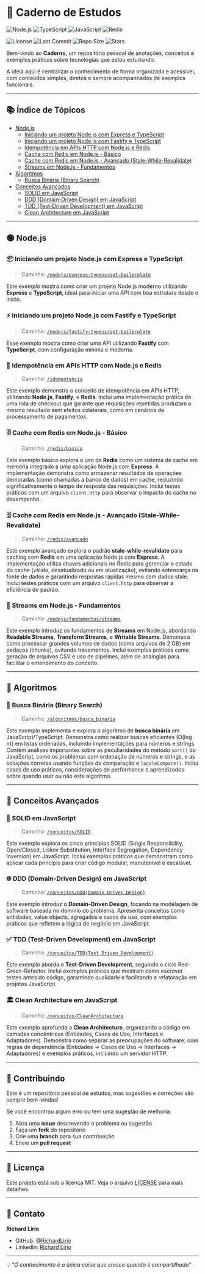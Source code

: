 # 📘 Caderno de Estudos

![Node.js](https://img.shields.io/badge/Node.js-18+-339933?style=for-the-badge&logo=node.js&logoColor=white)
![TypeScript](https://img.shields.io/badge/TypeScript-5.0+-3178C6?style=for-the-badge&logo=typescript&logoColor=white)
![JavaScript](https://img.shields.io/badge/JavaScript-ES2022+-F7DF1E?style=for-the-badge&logo=javascript&logoColor=black)
![Redis](https://img.shields.io/badge/Redis-7.0+-DC382D?style=for-the-badge&logo=redis&logoColor=white)

![License](https://img.shields.io/github/license/RichardLirio/caderno?style=flat-square)
![Last Commit](https://img.shields.io/github/last-commit/RichardLirio/caderno?style=flat-square)
![Repo Size](https://img.shields.io/github/repo-size/RichardLirio/caderno?style=flat-square)
![Stars](https://img.shields.io/github/stars/RichardLirio/caderno?style=flat-square)

Bem-vindo ao **Caderno**, um repositório pessoal de anotações, conceitos e exemplos práticos sobre tecnologias que estou estudando.

A ideia aqui é centralizar o conhecimento de forma organizada e acessível, com conteúdos simples, diretos e sempre acompanhados de exemplos funcionais.

---

## 📚 Índice de Tópicos

- [Node.js](./nodejs)
  - [Iniciando um projeto Node.js com Express e TypeScript](./nodejs/express-typescript-boilerplate)
  - [Iniciando um projeto Node.js com Fastify e TypeScript](./nodejs/fastify-typescript-boilerplate)
  - [Idempotência em APIs HTTP com Node.js e Redis](./idempotencia)
  - [Cache com Redis em Node.js - Básico](./redis/basico)
  - [Cache com Redis em Node.js - Avançado (Stale-While-Revalidate)](./redis/avancado)
  - [Streams em Node.js - Fundamentos](./nodejs/fundamentos/streams)
- [Algoritmos](./algoritmos)
  - [Busca Binária (Binary Search)](./algoritmos/busca_binaria)
- [Conceitos Avançados](./conceitos)
  - [SOLID em JavaScript](./conceitos/SOLID)
  - [DDD (Domain-Driven Design) em JavaScript](./conceitos/DDD(Domain%20Driven%20Design))
  - [TDD (Test-Driven Development) em JavaScript](./conceitos/TDD(Test%20Driven%20Development))
  - [Clean Architecture em JavaScript](./conceitos/CleanArchitecture)

---

## 🟢 Node.js

### 📦 Iniciando um projeto Node.js com Express e TypeScript

> Caminho: [`/nodejs/express-typescript-boilerplate`](./nodejs/express-typescript-boilerplate)

Este exemplo mostra como criar um projeto Node.js moderno utilizando **Express** e **TypeScript**, ideal para iniciar uma API com boa estrutura desde o início.

### ⚡ Iniciando um projeto Node.js com Fastify e TypeScript

> Caminho: [`/nodejs/fastify-typescript-boilerplate`](./nodejs/fastify-typescript-boilerplate)

Esse exemplo mostra como criar uma API utilizando **Fastify** com **TypeScript**, com configuração mínima e moderna.

### 🔁 Idempotência em APIs HTTP com Node.js e Redis

> Caminho: [`/idempotencia`](./idempotencia)

Este exemplo demonstra o conceito de idempotência em APIs HTTP, utilizando **Node.js**, **Fastify**, e **Redis**. Inclui uma implementação prática de uma rota de checkout que garante que requisições repetidas produzam o mesmo resultado sem efeitos colaterais, como em cenários de processamento de pagamentos.

### 🗄 Cache com Redis em Node.js - Básico

> Caminho: [`/redis/basico`](./redis/basico)

Este exemplo básico explora o uso de **Redis** como um sistema de cache em memória integrado a uma aplicação Node.js com **Express**. A implementação demonstra como armazenar resultados de operações demoradas (como chamadas a banco de dados) em cache, reduzindo significativamente o tempo de resposta das requisições. Inclui testes práticos com um arquivo `client.http` para observar o impacto do cache no desempenho.

### 🗄 Cache com Redis em Node.js - Avançado (Stale-While-Revalidate)

> Caminho: [`/redis/avancado`](./redis/avancado)

Este exemplo avançado explora o padrão **stale-while-revalidate** para caching com **Redis** em uma aplicação Node.js com **Express**. A implementação utiliza chaves adicionais no Redis para gerenciar o estado do cache (válido, desatualizado ou em atualização), evitando sobrecarga na fonte de dados e garantindo respostas rápidas mesmo com dados stale. Inclui testes práticos com um arquivo `client.http` para observar a eficiência do padrão.

### 🌊 Streams em Node.js - Fundamentos

> Caminho: [`/nodejs/fundamentos/streams`](./nodejs/fundamentos/streams)

Este exemplo introduz os fundamentos de **Streams** em Node.js, abordando **Readable Streams**, **Transform Streams**, e **Writable Streams**. Demonstra como processar grandes volumes de dados (como arquivos de 2 GB) em pedaços (chunks), evitando travamentos. Inclui exemplos práticos como geração de arquivos CSV e uso de pipelines, além de analogias para facilitar o entendimento do conceito.

---

## 🔢 Algoritmos

### 🎯 Busca Binária (Binary Search)

> Caminho: [`/algoritmos/busca_binaria`](./algoritmos/busca_binaria)

Este exemplo implementa e explora o algoritmo de **busca binária** em JavaScript/TypeScript. Demonstra como realizar buscas eficientes (O(log n)) em listas ordenadas, incluindo implementações para números e strings. Contém análises importantes sobre as peculiaridades do método `sort()` do JavaScript, como os problemas com ordenação de números e strings, e as soluções corretas usando funções de comparação e `localeCompare()`. Inclui casos de uso práticos, considerações de performance e aprendizados sobre quando usar ou não este algoritmo.

---

## 🧠 Conceitos Avançados

### 📐 SOLID em JavaScript

> Caminho: [`/conceitos/SOLID`](./conceitos/SOLID)

Este exemplo explora os cinco princípios SOLID (Single Responsibility, Open/Closed, Liskov Substitution, Interface Segregation, Dependency Inversion) em JavaScript. Inclui exemplos práticos que demonstram como aplicar cada princípio para criar código modular, manutenível e escalável.

### 🌐 DDD (Domain-Driven Design) em JavaScript

> Caminho: [`/conceitos/DDD(Domain Driven Design)`](./conceitos/DDD(Domain%20Driven%20Design))

Este exemplo introduz o **Domain-Driven Design**, focando na modelagem de software baseada no domínio do problema. Apresenta conceitos como entidades, value objects, agregados e casos de uso, com exemplos práticos que refletem a lógica de negócio em JavaScript.

### ✅ TDD (Test-Driven Development) em JavaScript

> Caminho: [`/conceitos/TDD(Test Driven Development)`](./conceitos/TDD(Test%20Driven%20Development))

Este exemplo aborda o **Test-Driven Development**, seguindo o ciclo Red-Green-Refactor. Inclui exemplos práticos que mostram como escrever testes antes do código, garantindo qualidade e facilitando a refatoração em projetos JavaScript.

### 🏛 Clean Architecture em JavaScript

> Caminho: [`/conceitos/CleanArchitecture`](./conceitos/CleanArchitecture)

Este exemplo aprofunda a **Clean Architecture**, organizando o código em camadas concêntricas (Entidades, Casos de Uso, Interfaces e Adaptadores). Demonstra como separar as preocupações do software, com regras de dependência (Entidades → Casos de Uso → Interfaces → Adaptadores) e exemplos práticos, incluindo um servidor HTTP.

---

## 🤝 Contribuindo

Este é um repositório pessoal de estudos, mas sugestões e correções são sempre bem-vindas! 

Se você encontrou algum erro ou tem uma sugestão de melhoria:
1. Abra uma **issue** descrevendo o problema ou sugestão
2. Faça um **fork** do repositório
3. Crie uma **branch** para sua contribuição
4. Envie um **pull request**

---

## 📄 Licença

Este projeto está sob a licença MIT. Veja o arquivo [LICENSE](LICENSE) para mais detalhes.

---

## 📧 Contato

**Richard Lirio**
- GitHub: [@RichardLirio](https://github.com/RichardLirio)
- LinkedIn: [Richard Lirio](https://www.linkedin.com/in/richard-silva-lirio-b97484250/)

---

*💡 "O conhecimento é a única coisa que cresce quando é compartilhado"*